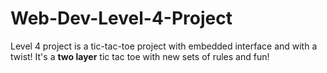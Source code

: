 # Web-Dev-Level-4-Project
Level 4 project is a tic-tac-toe project with embedded interface and with a twist! It's a **two layer** tic tac toe with new sets of rules and fun!
